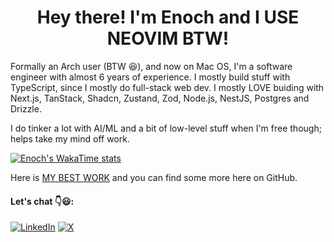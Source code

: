 <h1 align="center">Hey there! I'm Enoch and I USE NEOVIM BTW!</h1>

Formally an Arch user (BTW 😆), and now on Mac OS, I'm a software engineer with almost 6 years of experience. I mostly build stuff with TypeScript, since I mostly do full-stack web dev. I mostly LOVE buiding with Next.js, TanStack, Shadcn, Zustand, Zod, Node.js, NestJS, Postgres and Drizzle.

I do tinker a lot with AI/ML and a bit of low-level stuff when I'm free though; helps take my mind off work.

[![Enoch's WakaTime stats](https://github-readme-stats.vercel.app/api/wakatime?username=enkambale&theme=dark&layout=compact&custom_title=WakaTime%20Stats%20(Last%207%20Days))](https://github.com/anuraghazra/github-readme-stats)

Here is <a href="https://talent.jobzy.africa">MY BEST WORK</a> and you can find some more here on GitHub.

#### Let's chat 👇😃:
[![LinkedIn](https://img.shields.io/badge/LinkedIn-%230077B5.svg?logo=linkedin&logoColor=white)](https://linkedin.com/in/enochkambale) [![X](https://img.shields.io/badge/X-black.svg?logo=X&logoColor=white)](https://x.com/enkambale) 

<!---![](https://github-readme-streak-stats.herokuapp.com/?user=camballe&theme=dark&hide_border=false) <br/>-->


